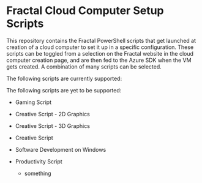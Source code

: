 # Fractal Cloud Computer Setup Scripts

This repository contains the Fractal PowerShell scripts that get launched at creation of a cloud computer to set it up in a specific configuration. These scripts can be toggled from a selection on the Fractal website in the cloud computer creation page, and are then fed to the Azure SDK when the VM gets created. A combination of many scripts can be selected.

The following scripts are currently supported:

The following scripts are yet to be supported:

- Gaming Script

- Creative Script - 2D Graphics

- Creative Script - 3D Graphics

- Creative Script

- Software Development on Windows

- Productivity Script
  - something







